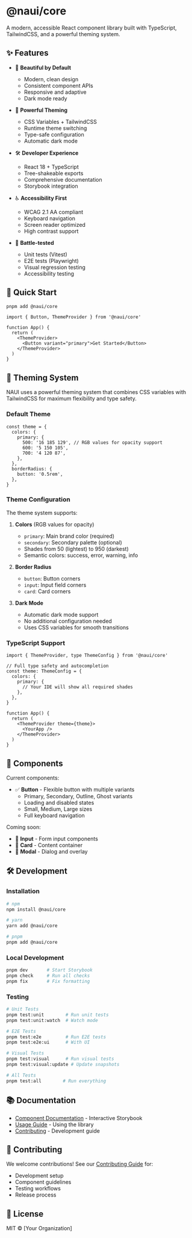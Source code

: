 # @naui/core

A modern, accessible React component library built with TypeScript, TailwindCSS, and a powerful theming system.

## ✨ Features

- 🎨 **Beautiful by Default**

  - Modern, clean design
  - Consistent component APIs
  - Responsive and adaptive
  - Dark mode ready

- 🌈 **Powerful Theming**

  - CSS Variables + TailwindCSS
  - Runtime theme switching
  - Type-safe configuration
  - Automatic dark mode

- 🛠️ **Developer Experience**

  - React 18 + TypeScript
  - Tree-shakeable exports
  - Comprehensive documentation
  - Storybook integration

- ♿ **Accessibility First**

  - WCAG 2.1 AA compliant
  - Keyboard navigation
  - Screen reader optimized
  - High contrast support

- 🧪 **Battle-tested**
  - Unit tests (Vitest)
  - E2E tests (Playwright)
  - Visual regression testing
  - Accessibility testing

## 🚀 Quick Start

```bash
pnpm add @naui/core
```

```tsx
import { Button, ThemeProvider } from '@naui/core'

function App() {
  return (
    <ThemeProvider>
      <Button variant="primary">Get Started</Button>
    </ThemeProvider>
  )
}
```

## 🎨 Theming System

NAUI uses a powerful theming system that combines CSS variables with TailwindCSS for maximum flexibility and type safety.

### Default Theme

```tsx
const theme = {
  colors: {
    primary: {
      500: '16 185 129', // RGB values for opacity support
      600: '5 150 105',
      700: '4 120 87',
    },
  },
  borderRadius: {
    button: '0.5rem',
  },
}
```

### Theme Configuration

The theme system supports:

1. **Colors** (RGB values for opacity)

   - `primary`: Main brand color (required)
   - `secondary`: Secondary palette (optional)
   - Shades from 50 (lightest) to 950 (darkest)
   - Semantic colors: success, error, warning, info

2. **Border Radius**

   - `button`: Button corners
   - `input`: Input field corners
   - `card`: Card corners

3. **Dark Mode**
   - Automatic dark mode support
   - No additional configuration needed
   - Uses CSS variables for smooth transitions

### TypeScript Support

```tsx
import { ThemeProvider, type ThemeConfig } from '@naui/core'

// Full type safety and autocompletion
const theme: ThemeConfig = {
  colors: {
    primary: {
      // Your IDE will show all required shades
    },
  },
}

function App() {
  return (
    <ThemeProvider theme={theme}>
      <YourApp />
    </ThemeProvider>
  )
}
```

## 🧩 Components

Current components:

- ✅ **Button** - Flexible button with multiple variants
  - Primary, Secondary, Outline, Ghost variants
  - Loading and disabled states
  - Small, Medium, Large sizes
  - Full keyboard navigation

Coming soon:

- 🔄 **Input** - Form input components
- 🔄 **Card** - Content container
- 🔄 **Modal** - Dialog and overlay

## 🛠️ Development

### Installation

```bash
# npm
npm install @naui/core

# yarn
yarn add @naui/core

# pnpm
pnpm add @naui/core
```

### Local Development

```bash
pnpm dev       # Start Storybook
pnpm check     # Run all checks
pnpm fix       # Fix formatting
```

### Testing

```bash
# Unit Tests
pnpm test:unit        # Run unit tests
pnpm test:unit:watch  # Watch mode

# E2E Tests
pnpm test:e2e         # Run E2E tests
pnpm test:e2e:ui      # With UI

# Visual Tests
pnpm test:visual      # Run visual tests
pnpm test:visual:update # Update snapshots

# All Tests
pnpm test:all        # Run everything
```

## 📚 Documentation

- [Component Documentation](https://naui.netlify.app) - Interactive Storybook
- [Usage Guide](docs/CONSUMER.md) - Using the library
- [Contributing](docs/CONTRIBUTING.md) - Development guide

## 🤝 Contributing

We welcome contributions! See our [Contributing Guide](docs/CONTRIBUTING.md) for:

- Development setup
- Component guidelines
- Testing workflows
- Release process

## 📄 License

MIT © [Your Organization]
